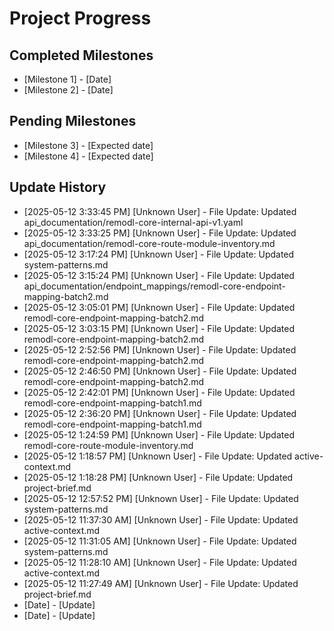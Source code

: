 # Project Progress

## Completed Milestones
- [Milestone 1] - [Date]
- [Milestone 2] - [Date]

## Pending Milestones
- [Milestone 3] - [Expected date]
- [Milestone 4] - [Expected date]

## Update History

- [2025-05-12 3:33:45 PM] [Unknown User] - File Update: Updated api_documentation/remodl-core-internal-api-v1.yaml
- [2025-05-12 3:33:25 PM] [Unknown User] - File Update: Updated api_documentation/remodl-core-route-module-inventory.md
- [2025-05-12 3:17:24 PM] [Unknown User] - File Update: Updated system-patterns.md
- [2025-05-12 3:15:24 PM] [Unknown User] - File Update: Updated api_documentation/endpoint_mappings/remodl-core-endpoint-mapping-batch2.md
- [2025-05-12 3:05:01 PM] [Unknown User] - File Update: Updated remodl-core-endpoint-mapping-batch2.md
- [2025-05-12 3:03:15 PM] [Unknown User] - File Update: Updated remodl-core-endpoint-mapping-batch2.md
- [2025-05-12 2:52:56 PM] [Unknown User] - File Update: Updated remodl-core-endpoint-mapping-batch2.md
- [2025-05-12 2:46:50 PM] [Unknown User] - File Update: Updated remodl-core-endpoint-mapping-batch2.md
- [2025-05-12 2:42:01 PM] [Unknown User] - File Update: Updated remodl-core-endpoint-mapping-batch1.md
- [2025-05-12 2:36:20 PM] [Unknown User] - File Update: Updated remodl-core-endpoint-mapping-batch1.md
- [2025-05-12 1:24:59 PM] [Unknown User] - File Update: Updated remodl-core-route-module-inventory.md
- [2025-05-12 1:18:57 PM] [Unknown User] - File Update: Updated active-context.md
- [2025-05-12 1:18:28 PM] [Unknown User] - File Update: Updated project-brief.md
- [2025-05-12 12:57:52 PM] [Unknown User] - File Update: Updated system-patterns.md
- [2025-05-12 11:37:30 AM] [Unknown User] - File Update: Updated active-context.md
- [2025-05-12 11:31:05 AM] [Unknown User] - File Update: Updated system-patterns.md
- [2025-05-12 11:28:10 AM] [Unknown User] - File Update: Updated active-context.md
- [2025-05-12 11:27:49 AM] [Unknown User] - File Update: Updated project-brief.md
- [Date] - [Update]
- [Date] - [Update]
